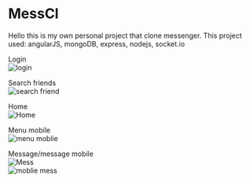 # MessCl

Hello this is my own personal project that clone messenger.
This project used: angularJS, mongoDB, express, nodejs, socket.io

Login <br />
![login](https://user-images.githubusercontent.com/77221040/201475277-acd22cc4-7fe3-4fd6-bc36-6731be579612.PNG)

Search friends <br />
![search friend](https://user-images.githubusercontent.com/77221040/201475342-b775cbf3-0762-469e-9e3f-03993c5af708.PNG)

Home <br />
![Home](https://user-images.githubusercontent.com/77221040/201475285-a778282b-d212-47e9-a3a7-e74aa49723ff.PNG)

Menu mobile <br />
![menu moblie](https://user-images.githubusercontent.com/77221040/201475304-f346c0f6-f084-461e-be9b-9f2913ed8282.PNG)

Message/message mobile <br />
![Mess](https://user-images.githubusercontent.com/77221040/201475310-f4c8d508-94f8-4ddd-86e7-595bbdb96253.PNG)
<br />
![moblie mess](https://user-images.githubusercontent.com/77221040/201475323-c2becd1e-5410-4f09-9d6f-237f2051c351.PNG)

